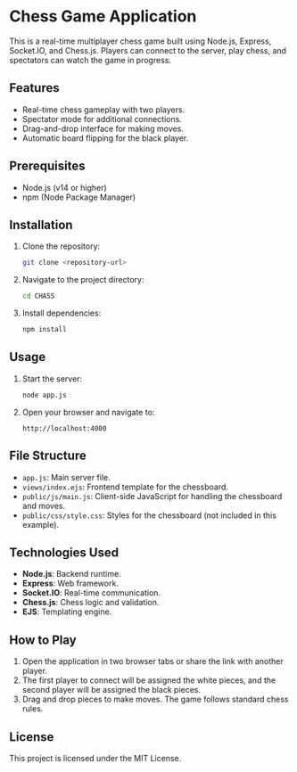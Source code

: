 # Chess Game Application

This is a real-time multiplayer chess game built using Node.js, Express, Socket.IO, and Chess.js. Players can connect to the server, play chess, and spectators can watch the game in progress.

## Features
- Real-time chess gameplay with two players.
- Spectator mode for additional connections.
- Drag-and-drop interface for making moves.
- Automatic board flipping for the black player.

## Prerequisites
- Node.js (v14 or higher)
- npm (Node Package Manager)

## Installation
1. Clone the repository:
   ```bash
   git clone <repository-url>
   ```
2. Navigate to the project directory:
   ```bash
   cd CHASS
   ```
3. Install dependencies:
   ```bash
   npm install
   ```

## Usage
1. Start the server:
   ```bash
   node app.js
   ```
2. Open your browser and navigate to:
   ```
   http://localhost:4000
   ```

## File Structure
- `app.js`: Main server file.
- `views/index.ejs`: Frontend template for the chessboard.
- `public/js/main.js`: Client-side JavaScript for handling the chessboard and moves.
- `public/css/style.css`: Styles for the chessboard (not included in this example).

## Technologies Used
- **Node.js**: Backend runtime.
- **Express**: Web framework.
- **Socket.IO**: Real-time communication.
- **Chess.js**: Chess logic and validation.
- **EJS**: Templating engine.

## How to Play
1. Open the application in two browser tabs or share the link with another player.
2. The first player to connect will be assigned the white pieces, and the second player will be assigned the black pieces.
3. Drag and drop pieces to make moves. The game follows standard chess rules.

## License
This project is licensed under the MIT License.
